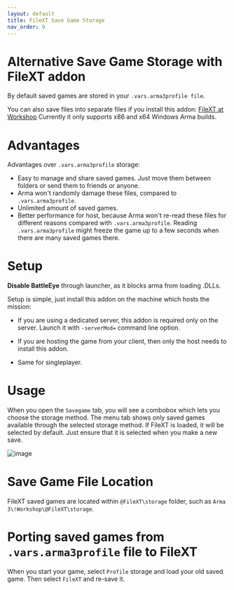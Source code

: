 ```yaml
---
layout: default
title: FileXT Save Game Storage
nav_order: 9
---
```


# Alternative Save Game Storage with FileXT addon

By default saved games are stored in your `.vars.arma3profile file`.

You can also save files into separate files if you install this addon:
[FileXT at Workshop](https://steamcommunity.com/sharedfiles/filedetails/?id=2162811561)
Currently it only supports x86 and x64 Windows Arma builds.

# Advantages

Advantages over `.vars.arma3profile` storage:
- Easy to manage and share saved games. Just move them between folders or send them to friends or anyone.
- Arma won't randomly damage these files, compared to `.vars.arma3profile`.
- Unlimited amount of saved games.
- Better performance for host, because Arma won't re-read these files for different reasons compared with `.vars.arma3profile`.
Reading `.vars.arma3profile` might freeze the game up to a few seconds when there are many saved games there.


# Setup

**Disable BattleEye** through launcher, as it blocks arma from loading .DLLs.

Setup is simple, just install this addon on the machine which hosts the mission:

- If you are using a dedicated server, this addon is required only on the server. Launch it with `-serverMod=` command line option.

- If you are hosting the game from your client, then only the host needs to install this addon.

- Same for singleplayer.

# Usage

When you open the `Savegame` tab, you will see a combobox which lets you choose the storage method.
The menu tab shows only saved games available through the selected storage method.
If FileXT is loaded, it will be selected by default. Just ensure that it is selected when you make a new save.

![image](https://raw.githubusercontent.com/Vindicta-Team/Vindicta-Docs/master/images/FileXT%20help.jpg)

# Save Game File Location

FileXT saved games are located within `@FileXT\storage` folder, such as `Arma 3\!Workshop\@FileXT\storage`.

# Porting saved games from `.vars.arma3profile` file to FileXT
When you start your game, select `Profile` storage and load your old saved game. Then select `FileXT` and re-save it.
